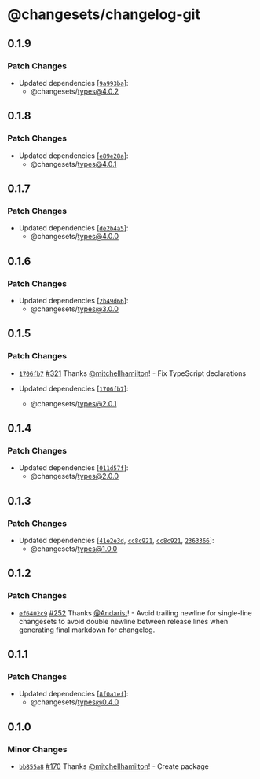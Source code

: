 # @changesets/changelog-git

## 0.1.9

### Patch Changes

- Updated dependencies [[`9a993ba`](https://github.com/atlassian/changesets/commit/9a993ba09629c1620d749432520470cec49d3a96)]:
  - @changesets/types@4.0.2

## 0.1.8

### Patch Changes

- Updated dependencies [[`e89e28a`](https://github.com/atlassian/changesets/commit/e89e28a05f5fa43307db73812a6bcd269b62ddee)]:
  - @changesets/types@4.0.1

## 0.1.7

### Patch Changes

- Updated dependencies [[`de2b4a5`](https://github.com/atlassian/changesets/commit/de2b4a5a7b244a37d94625bcb70ecde9dde5b612)]:
  - @changesets/types@4.0.0

## 0.1.6

### Patch Changes

- Updated dependencies [[`2b49d66`](https://github.com/atlassian/changesets/commit/2b49d668ecaa1333bc5c7c5be4648dda1b11528d)]:
  - @changesets/types@3.0.0

## 0.1.5

### Patch Changes

- [`1706fb7`](https://github.com/atlassian/changesets/commit/1706fb751ecc2f5a792c42f467b2063078d58716) [#321](https://github.com/atlassian/changesets/pull/321) Thanks [@mitchellhamilton](https://github.com/mitchellhamilton)! - Fix TypeScript declarations

- Updated dependencies [[`1706fb7`](https://github.com/atlassian/changesets/commit/1706fb751ecc2f5a792c42f467b2063078d58716)]:
  - @changesets/types@2.0.1

## 0.1.4

### Patch Changes

- Updated dependencies [[`011d57f`](https://github.com/atlassian/changesets/commit/011d57f1edf9e37f75a8bef4f918e72166af096e)]:
  - @changesets/types@2.0.0

## 0.1.3

### Patch Changes

- Updated dependencies [[`41e2e3d`](https://github.com/atlassian/changesets/commit/41e2e3dd1053ff2f35a1a07e60793c9099f26997), [`cc8c921`](https://github.com/atlassian/changesets/commit/cc8c92143d4c4b7cca8b9917dfc830a40b5cda20), [`cc8c921`](https://github.com/atlassian/changesets/commit/cc8c92143d4c4b7cca8b9917dfc830a40b5cda20), [`2363366`](https://github.com/atlassian/changesets/commit/2363366756d1b15bddf6d803911baccfca03cbdf)]:
  - @changesets/types@1.0.0

## 0.1.2

### Patch Changes

- [`ef6402c9`](https://github.com/atlassian/changesets/commit/ef6402c9d8dc1832126732dbbafb015b71f57f83) [#252](https://github.com/atlassian/changesets/pull/252) Thanks [@Andarist](https://github.com/Andarist)! - Avoid trailing newline for single-line changesets to avoid double newline between release lines when generating final markdown for changelog.

## 0.1.1

### Patch Changes

- Updated dependencies [[`8f0a1ef`](https://github.com/atlassian/changesets/commit/8f0a1ef327563512f471677ef0ca99d30da009c0)]:
  - @changesets/types@0.4.0

## 0.1.0

### Minor Changes

- [`bb855a8`](https://github.com/atlassian/changesets/commit/bb855a869b2d1c4454929b62c3b768546c30d3a3) [#170](https://github.com/atlassian/changesets/pull/170) Thanks [@mitchellhamilton](https://github.com/mitchellhamilton)! - Create package
